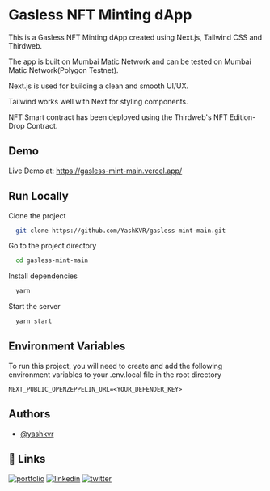 
# Gasless NFT Minting dApp

This is a Gasless NFT Minting dApp created using Next.js, Tailwind CSS and Thirdweb.

The app is built on Mumbai Matic Network and can be tested on Mumbai Matic Network(Polygon Testnet).

Next.js is used for building a clean and smooth UI/UX.

Tailwind works well with Next for styling components.

NFT Smart contract has been deployed using the Thirdweb's NFT Edition-Drop Contract.
## Demo

Live Demo at: https://gasless-mint-main.vercel.app/


## Run Locally

Clone the project

```bash
  git clone https://github.com/YashKVR/gasless-mint-main.git
```

Go to the project directory

```bash
  cd gasless-mint-main
```

Install dependencies

```bash
  yarn
```

Start the server

```bash
  yarn start
```


## Environment Variables

To run this project, you will need to create and add the following environment variables to your .env.local file in the root directory

`NEXT_PUBLIC_OPENZEPPELIN_URL=<YOUR_DEFENDER_KEY>`


## Authors

- [@yashkvr](https://www.github.com/yashkvr)


## 🔗 Links
[![portfolio](https://img.shields.io/badge/my_portfolio-000?style=for-the-badge&logo=ko-fi&logoColor=white)](https://www.yashkvr.com/)
[![linkedin](https://img.shields.io/badge/linkedin-0A66C2?style=for-the-badge&logo=linkedin&logoColor=white)](https://www.linkedin.com/in/yashkhanvilkar/)
[![twitter](https://img.shields.io/badge/youtube-000?style=for-the-badge&logo=youtube&logoColor=red)](https://www.youtube.com/@yashkvr)
